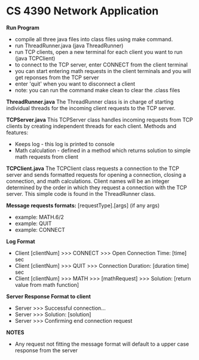 # CS 4390 Network Application

**Run Program** 
- compile all three java files into class files using make command.
- run ThreadRunner.java (java ThreadRunner)
- run TCP clients, open a new terminal for each client you want to run (java TCPClient)
- to connect to the TCP server, enter CONNECT from the client terminal
- you can start entering math requests in the client terminals and you will get reponses from the TCP server
- enter 'quit' when you want to disconnect a client
- note: you can run the command make clean to clear the .class files






**ThreadRunner.java**
The ThreadRunner class is in charge of starting individual threads for the incoming client requests to the TCP server. 


**TCPServer.java**
This TCPServer class handles incoming requests from TCP clients by creating independent threads for each client.
Methods and features: 
- Keeps log - this log is printed to console
- Math calculation - defined in a method which returns solution to simple math requests from client 



**TCPClient.java**
The TCPClient class requests a connection to the TCP server and sends formatted requests for opening a connection, closing a connection, and math calculations. 
Client names will be an integer determined by the order in which they request a connection with the TCP server. This simple code is found in the ThreadRunner class. 




**Message requests formats:** [requestType].[args]  (if any args)
- example: MATH.6/2
- example: QUIT
- example: CONNECT

**Log Format**
- Client [clientNum] >>> CONNECT >>> Open Connection Time: [time] sec
- Client [clientNum] >>> QUIT >>> Connection Duration: [duration time] sec
- Client [clientNum] >>> MATH >>> [mathRequest] >>> Solution: [return value from math function]

**Server Response Format to client**
- Server >>> Successful connection...
- Server >>> Solution: [solution] 
- Server >>> Confirming end connection request



**NOTES**
- Any request not fitting the message format will default to a upper case response from the server 
